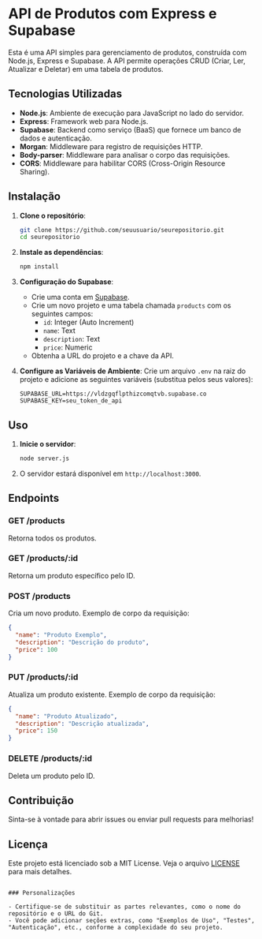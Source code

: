 
# API de Produtos com Express e Supabase

Esta é uma API simples para gerenciamento de produtos, construída com Node.js, Express e Supabase. A API permite operações CRUD (Criar, Ler, Atualizar e Deletar) em uma tabela de produtos.

## Tecnologias Utilizadas

- **Node.js**: Ambiente de execução para JavaScript no lado do servidor.
- **Express**: Framework web para Node.js.
- **Supabase**: Backend como serviço (BaaS) que fornece um banco de dados e autenticação.
- **Morgan**: Middleware para registro de requisições HTTP.
- **Body-parser**: Middleware para analisar o corpo das requisições.
- **CORS**: Middleware para habilitar CORS (Cross-Origin Resource Sharing).

## Instalação

1. **Clone o repositório**:
   ```bash
   git clone https://github.com/seuusuario/seurepositorio.git
   cd seurepositorio


2. **Instale as dependências**:
   ```bash
   npm install
   ```

3. **Configuração do Supabase**:
   - Crie uma conta em [Supabase](https://supabase.io/).
   - Crie um novo projeto e uma tabela chamada `products` com os seguintes campos:
     - `id`: Integer (Auto Increment)
     - `name`: Text
     - `description`: Text
     - `price`: Numeric
   - Obtenha a URL do projeto e a chave da API.

4. **Configure as Variáveis de Ambiente**:
   Crie um arquivo `.env` na raiz do projeto e adicione as seguintes variáveis (substitua pelos seus valores):
   ```env
   SUPABASE_URL=https://vldzgqflpthizcomqtvb.supabase.co
   SUPABASE_KEY=seu_token_de_api
   ```

## Uso

1. **Inicie o servidor**:
   ```bash
   node server.js
   ```

2. O servidor estará disponível em `http://localhost:3000`.

## Endpoints

### GET /products
Retorna todos os produtos.

### GET /products/:id
Retorna um produto específico pelo ID.

### POST /products
Cria um novo produto. Exemplo de corpo da requisição:
```json
{
  "name": "Produto Exemplo",
  "description": "Descrição do produto",
  "price": 100
}
```

### PUT /products/:id
Atualiza um produto existente. Exemplo de corpo da requisição:
```json
{
  "name": "Produto Atualizado",
  "description": "Descrição atualizada",
  "price": 150
}
```

### DELETE /products/:id
Deleta um produto pelo ID.

## Contribuição

Sinta-se à vontade para abrir issues ou enviar pull requests para melhorias!

## Licença

Este projeto está licenciado sob a MIT License. Veja o arquivo [LICENSE](LICENSE) para mais detalhes.
```

### Personalizações

- Certifique-se de substituir as partes relevantes, como o nome do repositório e o URL do Git.
- Você pode adicionar seções extras, como "Exemplos de Uso", "Testes", "Autenticação", etc., conforme a complexidade do seu projeto.
